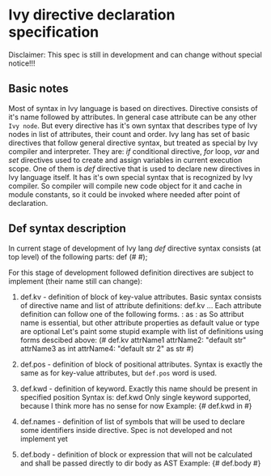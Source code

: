 # Ivy directive declaration specification
Disclaimer: This spec is still in development and can change without special notice!!!

## Basic notes
Most of syntax in Ivy language is based on directives. Directive consists of it's name followed by attributes.
In general case attribute can be any other `Ivy node`. But every directive has it's own syntax that describes
type of Ivy nodes in list of attributes, their count and order.
Ivy lang has set of basic directives that follow general directive syntax, but treated as special by Ivy compiler
and interpreter. They are: *if* conditional directive, *for* loop, *var* and *set* directives used to create
and assign variables in current execution scope.
One of them is *def* directive that is used to declare new directives in Ivy language itself. It has it's
own special syntax that is recognized by Ivy compiler. So compiler will compile new code object for it
and cache in module constants, so it could be invoked where needed after point of declaration.

## Def syntax description
In current stage of development of Ivy lang *def* directive syntax consists (at top level) of the following parts:
	def <directive name> (#
		<attribute definition directives>
	#);

For this stage of development followed definition directives are subject to implement (their name still can change):
1. def.kv - definition of block of key-value attributes. Basic syntax consists of directive name and list of attribute definitions:
	def.kv <attr definition>...
	Each attribute definition can follow one of the following forms.
	<attr name>
	<attr name> : <default value>
	<attr name> as <attr type>
	<attr name> : <default value> as <attr type>
	So attribut name is essential, but other attribute properties as default value or type are optional
	Let's paint some stupid example with list of definitions using forms descibed above:
	(# def.kv 
		attrName1
		attrName2: "default str"
		attrName3 as int
		attrName4: "default str 2" as str
	#)


2. def.pos - definition of block of positional attributes. Syntax is exactly the same as for key-value attributes,
	but `def.pos` word is used. 

3. def.kwd - definition of keyword. Exactly this name should be present in specified position
	Syntax is:
	def.kwd <keyword name>
	Only single keyword supported, because I think more has no sense for now 
	Example: 
	{# def.kwd in #}

4. def.names - definition of list of symbols that will be used to declare some identifiers inside directive.
	Spec is not developed and not implement yet

5. def.body - definition of block or expression that will not be calculated and shall be passed directly to dir body as AST
	Example: {# def.body #}
